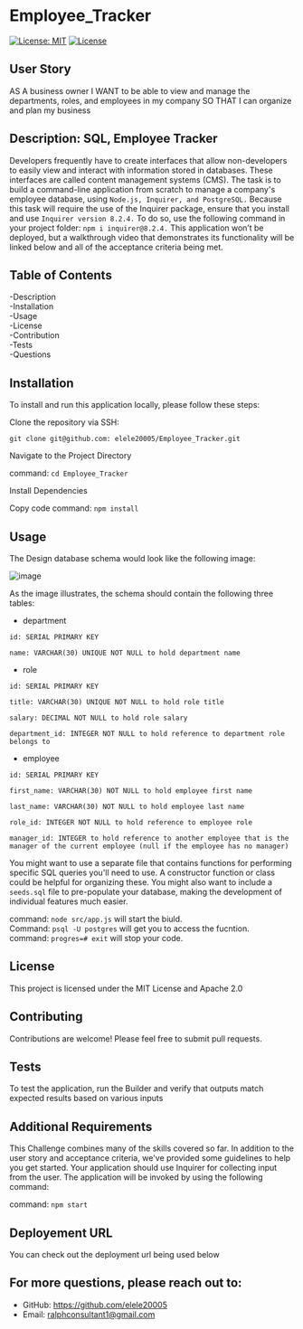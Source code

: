 # Employee_Tracker
[![License: MIT](https://img.shields.io/badge/License-MIT-yellow.svg)](https://opensource.org/licenses/MIT) 
[![License](https://img.shields.io/badge/License-Apache_2.0-blue.svg)](https://opensource.org/licenses/Apache-2.0) 

## User Story
AS A business owner
I WANT to be able to view and manage the departments, roles, and employees in my company
SO THAT I can organize and plan my business

## Description: SQL, Employee Tracker
Developers frequently have to create interfaces that allow non-developers to easily view and interact with information stored in databases. These interfaces are called content management systems (CMS). The task is to build a command-line application from scratch to manage a company's employee database, using `Node.js, Inquirer, and PostgreSQL.`
Because this task will require the use of the Inquirer package, ensure that you install and use `Inquirer version 8.2.4.` To do so, use the following command in your project folder: `npm i inquirer@8.2.4.`
This application won’t be deployed, but a walkthrough video that demonstrates its functionality will be linked below and all of the acceptance criteria being met.

## Table of Contents

-Description      
-Installation   
-Usage     
-License       
-Contribution       
-Tests        
-Questions

## Installation
To install and run this application locally, please follow these steps:

Clone the repository via SSH:

`git clone git@github.com: elele20005/Employee_Tracker.git`
       
   Navigate to the Project Directory


 command: `cd Employee_Tracker`
 
Install Dependencies

Copy code
command:  `npm install`

## Usage

The Design database schema would look like the following image:

![image](https://github.com/user-attachments/assets/cc7dbbfa-2761-4e71-913c-ae9345b57bda)

As the image illustrates, the schema should contain the following three tables:

* department

`id: SERIAL PRIMARY KEY`

`name: VARCHAR(30) UNIQUE NOT NULL to hold department name`


* role

`id: SERIAL PRIMARY KEY`

`title: VARCHAR(30) UNIQUE NOT NULL to hold role title`

`salary: DECIMAL NOT NULL to hold role salary`

`department_id: INTEGER NOT NULL to hold reference to department role belongs to`


* employee


`id: SERIAL PRIMARY KEY`

`first_name: VARCHAR(30) NOT NULL to hold employee first name`

`last_name: VARCHAR(30) NOT NULL to hold employee last name`

`role_id: INTEGER NOT NULL to hold reference to employee role`

`manager_id: INTEGER to hold reference to another employee that is the manager of the current employee (null if the employee has no manager)`


You might want to use a separate file that contains functions for performing specific SQL queries you'll need to use. A constructor function or class could be helpful for organizing these. You might also want to include a `seeds.sql` file to pre-populate your database, making the development of individual features much easier.

command: `node src/app.js` will start the biuld.      
Command: `psql -U postgres` will get you to access the fucntion.          
command: `progres=# exit` will stop your code. 

## License
This project is licensed under the MIT License and Apache 2.0

## Contributing
Contributions are welcome! Please feel free to submit pull requests.

## Tests
To test the application, run the Builder and verify that outputs match expected results based on various inputs


## Additional Requirements
This Challenge combines many of the skills covered so far. In addition to the user story and acceptance criteria, we've provided some guidelines to help you get started. Your application should use Inquirer for collecting input from the user. The application will be invoked by using the following command:

command:  `npm start` 

## Deployement URL
You can check out the deployment url being used below      




## For more questions, please reach out to:
 
- GitHub: https://github.com/elele20005
- Email: ralphconsultant1@gmail.com
